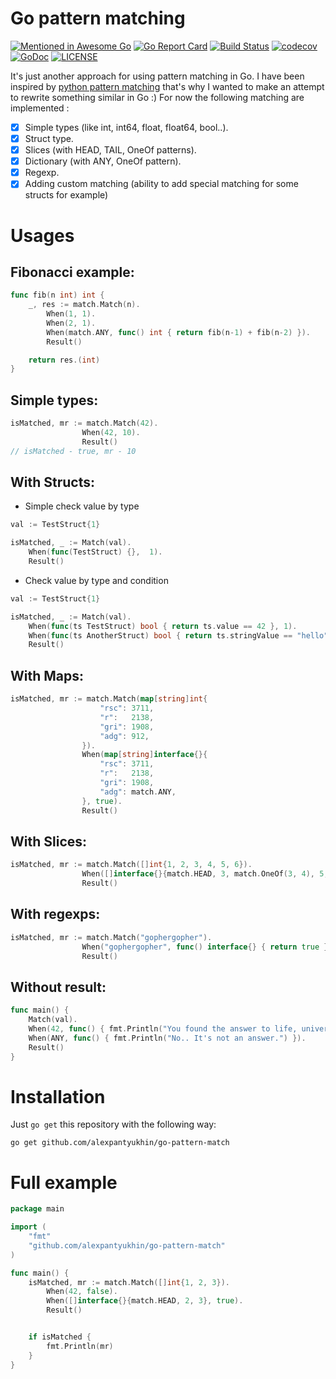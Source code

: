 # Go pattern matching
[![Mentioned in Awesome Go](https://awesome.re/mentioned-badge.svg)](https://github.com/avelino/awesome-go)
[![Go Report Card](https://goreportcard.com/badge/github.com/alexpantyukhin/go-pattern-match)](https://goreportcard.com/report/github.com/alexpantyukhin/go-pattern-match)
[![Build Status](https://travis-ci.org/alexpantyukhin/go-pattern-match.svg?branch=master
)](https://travis-ci.org/alexpantyukhin/go-pattern-match)
[![codecov](https://codecov.io/gh/alexpantyukhin/go-pattern-match/branch/master/graph/badge.svg)](https://codecov.io/gh/alexpantyukhin/go-pattern-match)
[![GoDoc](https://godoc.org/alexpantyukhin/go-pattern-match?status.svg)](https://godoc.org/github.com/alexpantyukhin/go-pattern-match)
[![LICENSE](https://img.shields.io/github/license/alexpantyukhin/go-pattern-match.svg)](https://github.com/alexpantyukhin/go-pattern-match/blob/master/LICENSE)

It's just another approach for using pattern matching in Go. I have been inspired by [python pattern matching](https://github.com/santinic/pampy) that's why I wanted to make an attempt to rewrite something similar in Go :)
For now the following matching are implemented :
   - [x] Simple types (like int, int64, float, float64, bool..).
   - [x] Struct type.
   - [x] Slices (with HEAD, TAIL, OneOf patterns).
   - [x] Dictionary (with ANY, OneOf pattern).
   - [x] Regexp.
   - [x] Adding custom matching (ability to add special matching for some structs for example)
   
# Usages

## Fibonacci example:

```go
func fib(n int) int {
	_, res := match.Match(n).
		When(1, 1).
		When(2, 1).
		When(match.ANY, func() int { return fib(n-1) + fib(n-2) }).
		Result()

	return res.(int)
}
```

## Simple types:

```go
isMatched, mr := match.Match(42).
                When(42, 10).
                Result()
// isMatched - true, mr - 10
```

## With Structs:
- Simple check value by type
```go
val := TestStruct{1}

isMatched, _ := Match(val).
    When(func(TestStruct) {},  1).
    Result()
```

- Check value by type and condition
```go
val := TestStruct{1}

isMatched, _ := Match(val).
	When(func(ts TestStruct) bool { return ts.value == 42 }, 1).
	When(func(ts AnotherStruct) bool { return ts.stringValue == "hello" }, 2).
	Result()
```

## With Maps:
```go
isMatched, mr := match.Match(map[string]int{
                	"rsc": 3711,
                	"r":   2138,
                	"gri": 1908,
                	"adg": 912,
                }).
        	    When(map[string]interface{}{
                	"rsc": 3711,
                	"r":   2138,
                	"gri": 1908,
                	"adg": match.ANY,
            	}, true).
            	Result()
```

## With Slices:
```go
isMatched, mr := match.Match([]int{1, 2, 3, 4, 5, 6}).
            	When([]interface{}{match.HEAD, 3, match.OneOf(3, 4), 5, 6}, 125).
            	Result()
```

## With regexps:
```go
isMatched, mr := match.Match("gophergopher").
            	When("gophergopher", func() interface{} { return true }).
            	Result()
```

## Without result:
```go
func main() {
	Match(val).
	When(42, func() { fmt.Println("You found the answer to life, universe and everything!") }).
	When(ANY, func() { fmt.Println("No.. It's not an answer.") }).
	Result()
}
```

# Installation
Just `go get` this repository with the following way:

```
go get github.com/alexpantyukhin/go-pattern-match
```

# Full example
```go
package main

import (
    "fmt"
    "github.com/alexpantyukhin/go-pattern-match"
)

func main() {
    isMatched, mr := match.Match([]int{1, 2, 3}).
        When(42, false).
        When([]interface{}{match.HEAD, 2, 3}, true).
        Result()


    if isMatched {
        fmt.Println(mr)
    }
}
```
